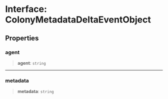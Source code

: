 # Interface: ColonyMetadataDeltaEventObject

## Properties

### agent

> **agent**: `string`

***

### metadata

> **metadata**: `string`

